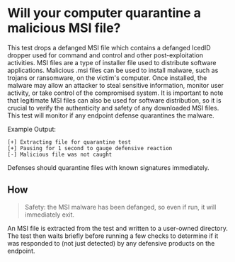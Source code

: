 # Will your computer quarantine a malicious MSI file?

This test drops a defanged MSI file which contains a defanged IcedID dropper used for command and control and other post-exploitation activities. MSI files are a type of installer file used to distribute software applications. Malicious .msi files can be used to install malware, such as trojans or ransomware, on the victim's computer. Once installed, the malware may allow an attacker to steal sensitive information, monitor user activity, or take control of the compromised system. It is important to note that legitimate MSI files can also be used for software distribution, so it is crucial to verify the authenticity and safety of any downloaded MSI files. This test will monitor if any endpoint defense quarantines the malware.

Example Output:
```
[+] Extracting file for quarantine test
[+] Pausing for 1 second to gauge defensive reaction
[-] Malicious file was not caught
```

Defenses should quarantine files with known signatures immediately.

## How

> Safety: the MSI malware has been defanged, so even if run, it will immediately exit.

An MSI file is extracted from the test and written to a user-owned directory. The test then waits briefly before running a few checks to determine if it was responded to (not just detected) by any defensive products on the endpoint.
